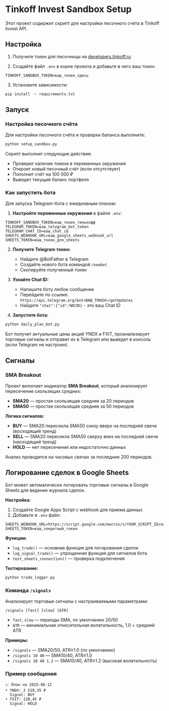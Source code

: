 # Tinkoff Invest Sandbox Setup

Этот проект содержит скрипт для настройки песочного счёта в Tinkoff Invest API.

## Настройка

1. Получите токен для песочницы на [developers.tinkoff.ru](https://developers.tinkoff.ru/)

2. Создайте файл `.env` в корне проекта и добавьте в него ваш токен:
```
TINKOFF_SANDBOX_TOKEN=ваш_токен_здесь
```

3. Установите зависимости:
```bash
pip install -r requirements.txt
```

## Запуск

### Настройка песочного счёта

Для настройки песочного счёта и проверки баланса выполните:

```bash
python setup_sandbox.py
```

Скрипт выполнит следующие действия:
- Проверит наличие токена в переменных окружения
- Откроит новый песочный счёт (если отсутствует)
- Пополнит счёт на 100 000 ₽
- Выведет текущий баланс портфеля

### Как запустить бота

Для запуска Telegram-бота с ежедневным планом:

1. **Настройте переменные окружения** в файле `.env`:
```
TINKOFF_SANDBOX_TOKEN=ваш_токен_тинькофф
TELEGRAM_TOKEN=ваш_telegram_bot_token
TELEGRAM_CHAT_ID=ваш_chat_id
SHEETS_WEBHOOK_URL=ваш_google_sheets_webhook_url
SHEETS_TOKEN=ваш_токен_для_sheets
```

2. **Получите Telegram токен:**
   - Найдите @BotFather в Telegram
   - Создайте нового бота командой `/newbot`
   - Скопируйте полученный токен

3. **Узнайте Chat ID:**
   - Напишите боту любое сообщение
   - Перейдите по ссылке: `https://api.telegram.org/bot<ВАШ_ТОКЕН>/getUpdates`
   - Найдите `"chat":{"id":ЧИСЛО}` - это ваш Chat ID

4. **Запустите бота:**
```bash
python daily_plan_bot.py
```

Бот получит актуальные цены акций YNDX и FXIT, проанализирует торговые сигналы и отправит их в Telegram или выведет в консоль (если Telegram не настроен).

## Сигналы

### SMA Breakout

Проект включает индикатор **SMA Breakout**, который анализирует пересечение скользящих средних:

- **SMA20** — простая скользящая средняя за 20 периодов
- **SMA50** — простая скользящая средняя за 50 периодов

**Логика сигналов:**
- **BUY** — SMA20 пересекла SMA50 снизу вверх на последней свече (восходящий тренд)
- **SELL** — SMA20 пересекла SMA50 сверху вниз на последней свече (нисходящий тренд)  
- **HOLD** — нет пересечения или недостаточно данных

Анализ проводится на часовых свечах за последние 200 периодов.

## Логирование сделок в Google Sheets

Бот может автоматически логировать торговые сигналы в Google Sheets для ведения журнала сделок.

**Настройка:**

1. Создайте Google Apps Script с webhook для приема данных
2. Добавьте в `.env` файл:
```
SHEETS_WEBHOOK_URL=https://script.google.com/macros/s/YOUR_SCRIPT_ID/exec
SHEETS_TOKEN=ваш_секретный_токен
```

**Функции:**
- `log_trade()` — основная функция для логирования сделок
- `log_signal_trade()` — упрощенная функция для сигналов бота
- `test_sheets_connection()` — проверка подключения

**Тестирование:**
```bash
python trade_logger.py
```

### Команда `/signals`

Анализирует торговые сигналы с настраиваемыми параметрами:

```
/signals [fast] [slow] [ATR]
```

- `fast`, `slow` — периоды SMA, по умолчанию 20/50
- `ATR` — минимальная относительная волатильность, 1.0 = средний ATR

**Примеры:**
- `/signals` — SMA20/50, ATR≥1.0 (по умолчанию)
- `/signals 10 40` — SMA10/40, ATR≥1.0
- `/signals 10 40 1.2` — SMA10/40, ATR≥1.2 (высокая волатильность)

### Пример сообщения

```
📈 План на 2025-06-12
• YNDX: 2 510,35 ₽
  Signal: BUY
• FXIT: 120,45 ₽
  Signal: HOLD
```